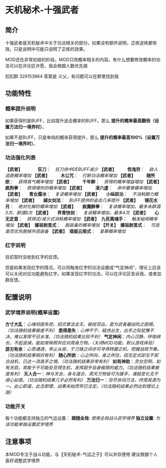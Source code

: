 # 天机秘术-十强武者

## 简介

十强武者是天机秘术中关于功法相关的部分。如果没有额外说明，正练逆练都有效。只是说明中可能只说明了正练的效果。

MOD还在非常初级的阶段，MOD只改概率相关的内容。有什么想要修改概率的功法可以在评论区许愿，我会根据人数优先做

扣扣群 329153864 答案是 义父，有问题可以在群里找到我

## 功能特性

### 概率提升说明

如果获得的是BUFF，比如提升追击概率的BUFF。那么 **提升的概率最高翻倍（设置万法归一境界时）**。

如果不是BUFF，只是单纯的概率获得提升，那么 **提升的概率最高100%（设置万法归一境界时）**。

### 功法强化列表

**【武者】　　　　狂刀**：　*狂刀命中DEBUFF减少*
**【武者】　　　惊鬼符**：　*敌人逃跑概率增加*
**【武者】　　　木公咒**：　*打断功法概率增加*
**【武者】　　　随所欲**：　*获得真气概率增加*
**【武者】　　　千年醉**：　*获得的概率增益增加*
**【武者】　　　疯狗拳**：　*获得增伤的概率增加*
**【武者】　　　凌六虚**：　*命中要害概率增加*
**【武者】　　青女履冰**：　*复读概率增加*
**【武者】　　小纵跃功**：　*不消耗脚力概率增加*
**【武者】　　越女剑法**：　*BUFF提供的追击几率提升*
**【武者】　　镜花水月**：　*绝对化解的概率增加*
**【武者】　　疯魔醉拳**：　*复读概率增加，最多未醉酒3次，醉酒8次*
**【武者】　　界青快剑**：　*复读概率增加，最多4次*
**【武者】　　心无定意**：　*获得式/减少式消耗概率增加*
**【武者】　九死离魂手**：　*触发秘闻概率增加*
**【武者】　嫘祖剥茧式**：　*脱装备的概率增加*
**【开关】　嫘祖剥茧式**：　*可选是否优先脱掉外观装备*
**【武者】　瑶姬云雨式**：　*爱慕概率增加*

### 红字说明

目前暂时没收到红字的反馈。

但是如果发现红字的情况，可以将触发红字的功法设置成“气定神闲”，理论上应该可以关闭对应功能避免红字。如果发现红字的功法，可以在评论区告诉我，或者加群反馈。

## 配置说明

### 武学境界说明(概率设置)

**方寸大乱**：*心绪彻底失控，招式章法全无，破绽百出，是为武者最凶险之困境。（功法随机结果极度不利）*
**患得患失**：*心神不宁，疑虑丛生，出手之际犹豫不决，难以发挥平日水准。（功法随机结果比较不利）*
**气定神闲**：*内心沉静，呼吸绵长，不起波澜，能如常映照并应对周身万物。（关闭MOD功能，默认游戏体验）*
**游刃有余**：*心思通透，举止从容，于刀锋之间亦可寻得转圜之机，把握战局节奏。（功法随机结果相对有利）*
**随心所欲**：*心之所向，身之所往，招无定式却无不契合战机，已达一流高手之境。（功法随机结果非常有利）*
**如有神助**：*灵台空明，如有天启，常能于不可能处觅得生机，发挥超乎自身极限的威力。（功法随机结果极度有利）*
**天人合一**：*神与天会，身与道合，周天万物皆可为援手，诸般变化无不顺心如意。（功法随机结果几乎必然有利）*
**万法归一**：*穷尽世间万法，终悟其源为一。此心即道，此念即理，战果未始而早已注定。（功法随机结果必然达到理论上限）*

### 功能开关

每个功能都支持独立的气运设置：
**跟随全局**: *使用全局战斗武学境界*
**独立设置**: *为该功能单独设置武学境界*

## 注意事项

本MOD专注于战斗功能，与【天机秘术-气运之子】可以并存使用
建议根据个人喜好调整武学境界

